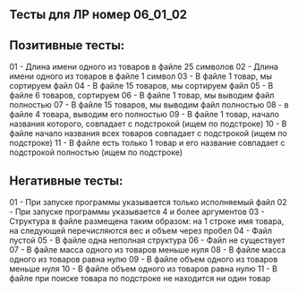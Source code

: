 ## Тесты для ЛР номер 06_01_02

## Позитивные тесты:
01 - Длина имени одного из товаров в файле 25 символов
02 - Длина имени одного из товаров в файле 1 символ
03 - В файле 1 товар, мы сортируем файл 
04 - В файле 15 товаров, мы сортируем файл
05 - В файле 6 товаров, сортируем
06 - В файле 1 товар, мы выводим файл полностью
07 - В файле 15 товаров, мы выводим файл полностью
08 - в файле 4 товара, выводим его полностью
09 - В файле 1 товар, начало названия которого, совпадает с подстрокой (ищем по подстроке)
10 - В файле начало названия всех товаров совпадает с подстрокой (ищем по подстроке)
11 - В файле есть только 1 товар и его название совпадает с подстрокой полностью (ищем по подстроке)
## Негативные тесты:
01 - При запуске программы указывается только исполняемый файл
02 - При запуске программы указывается 4 и более аргументов
03 - Структура в файле размещена таким образом: на 1 строке имя товара, на следующей перечисляются вес и объем через пробел
04 - Файл пустой
05 - В файле одна неполная структура
06 - Файл не существует
07 - В файле масса одного из товаров меньше нуля
08 - В файле масса одного из товаров равна нулю
09 - В файле объем одного из товаров меньше нуля
10 - В файле объем одного из товаров равна нулю
11 - В файле при поиске товара по подстроке не находится ни один товар
